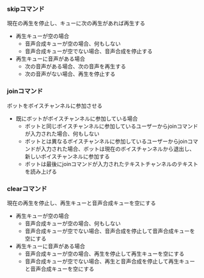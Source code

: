 ### skipコマンド
現在の再生を停止し、キューに次の再生があれば再生する
- 再生キューが空の場合
    - 音声合成キューが空の場合、何もしない
    - 音声合成キューが空でない場合、音声合成を停止する
- 再生キューに音声がある場合
    - 次の音声がある場合、次の音声を再生する
    - 次の音声がない場合、再生を停止する

### joinコマンド
ボットをボイスチャンネルに参加させる
- 既にボットがボイスチャンネルに参加している場合
    - ボットと同じボイスチャンネルに参加しているユーザーからjoinコマンドが入力された場合、何もしない
    - ボットとは異なるボイスチャンネルに参加しているユーザーからjoinコマンドが入力された場合、ボットは現在のボイスチャンネルから退出し、新しいボイスチャンネルに参加する
    - ボットは最後にjoinコマンドが入力されたテキストチャンネルのテキストを読み上げる

### clearコマンド
現在の再生を停止し、再生キューと音声合成キューを空にする
- 再生キューが空の場合
    - 音声合成キューが空の場合、何もしない
    - 音声合成キューが空でない場合、音声合成を停止して音声合成キューを空にする
- 再生キューに音声がある場合
    - 音声合成キューが空の場合、再生を停止して再生キューを空にする
    - 音声合成キューが空でない場合、再生と音声合成を停止して再生キューと音声合成キューを空にする
